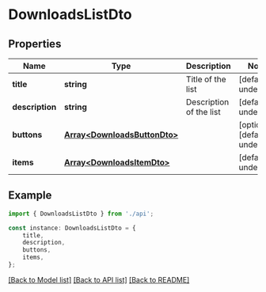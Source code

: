 # DownloadsListDto


## Properties

Name | Type | Description | Notes
------------ | ------------- | ------------- | -------------
**title** | **string** | Title of the list | [default to undefined]
**description** | **string** | Description of the list | [default to undefined]
**buttons** | [**Array&lt;DownloadsButtonDto&gt;**](DownloadsButtonDto.md) |  | [optional] [default to undefined]
**items** | [**Array&lt;DownloadsItemDto&gt;**](DownloadsItemDto.md) |  | [default to undefined]

## Example

```typescript
import { DownloadsListDto } from './api';

const instance: DownloadsListDto = {
    title,
    description,
    buttons,
    items,
};
```

[[Back to Model list]](../README.md#documentation-for-models) [[Back to API list]](../README.md#documentation-for-api-endpoints) [[Back to README]](../README.md)
